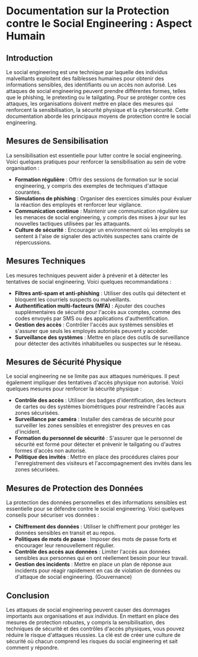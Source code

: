 # Documentation sur la Protection contre le Social Engineering : Aspect Humain

## Introduction
Le social engineering est une technique par laquelle des individus malveillants exploitent des faiblesses humaines pour obtenir des informations sensibles, des identifiants ou un accès non autorisé. Les attaques de social engineering peuvent prendre différentes formes, telles que le phishing, le pretexting ou le tailgating. Pour se protéger contre ces attaques, les organisations doivent mettre en place des mesures qui renforcent la sensibilisation, la sécurité physique et la cybersécurité. Cette documentation aborde les principaux moyens de protection contre le social engineering.

## Mesures de Sensibilisation
La sensibilisation est essentielle pour lutter contre le social engineering. Voici quelques pratiques pour renforcer la sensibilisation au sein de votre organisation :

- **Formation régulière** : Offrir des sessions de formation sur le social engineering, y compris des exemples de techniques d'attaque courantes.
- **Simulations de phishing** : Organiser des exercices simulés pour évaluer la réaction des employés et renforcer leur vigilance.
- **Communication continue** : Maintenir une communication régulière sur les menaces de social engineering, y compris des mises à jour sur les nouvelles tactiques utilisées par les attaquants.
- **Culture de sécurité** : Encourager un environnement où les employés se sentent à l'aise de signaler des activités suspectes sans crainte de répercussions.

## Mesures Techniques
Les mesures techniques peuvent aider à prévenir et à détecter les tentatives de social engineering. Voici quelques recommandations :

- **Filtres anti-spam et anti-phishing** : Utiliser des outils qui détectent et bloquent les courriels suspects ou malveillants.
- **Authentification multi-facteurs (MFA)** : Ajouter des couches supplémentaires de sécurité pour l'accès aux comptes, comme des codes envoyés par SMS ou des applications d'authentification.
- **Gestion des accès** : Contrôler l'accès aux systèmes sensibles et s'assurer que seuls les employés autorisés peuvent y accéder.
- **Surveillance des systèmes** : Mettre en place des outils de surveillance pour détecter des activités inhabituelles ou suspectes sur le réseau.

## Mesures de Sécurité Physique
Le social engineering ne se limite pas aux attaques numériques. Il peut également impliquer des tentatives d'accès physique non autorisé. Voici quelques mesures pour renforcer la sécurité physique :

- **Contrôle des accès** : Utiliser des badges d'identification, des lecteurs de cartes ou des systèmes biométriques pour restreindre l'accès aux zones sécurisées.
- **Surveillance par caméra** : Installer des caméras de sécurité pour surveiller les zones sensibles et enregistrer des preuves en cas d'incident.
- **Formation du personnel de sécurité** : S'assurer que le personnel de sécurité est formé pour détecter et prévenir le tailgating ou d'autres formes d'accès non autorisé.
- **Politique des invités** : Mettre en place des procédures claires pour l'enregistrement des visiteurs et l'accompagnement des invités dans les zones sécurisées.

## Mesures de Protection des Données
La protection des données personnelles et des informations sensibles est essentielle pour se défendre contre le social engineering. Voici quelques conseils pour sécuriser vos données :

- **Chiffrement des données** : Utiliser le chiffrement pour protéger les données sensibles en transit et au repos.
- **Politiques de mots de passe** : Imposer des mots de passe forts et encourager leur renouvellement régulier.
- **Contrôle des accès aux données** : Limiter l'accès aux données sensibles aux personnes qui en ont réellement besoin pour leur travail.
- **Gestion des incidents** : Mettre en place un plan de réponse aux incidents pour réagir rapidement en cas de violation de données ou d'attaque de social engineering. (Gouvernance)

## Conclusion
Les attaques de social engineering peuvent causer des dommages importants aux organisations et aux individus. En mettant en place des mesures de protection robustes, y compris la sensibilisation, des techniques de sécurité et des contrôles d'accès physiques, vous pouvez réduire le risque d'attaques réussies. La clé est de créer une culture de sécurité où chacun comprend les risques du social engineering et sait comment y répondre.
